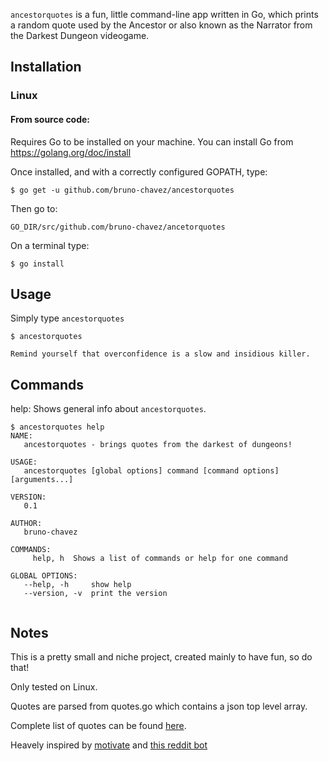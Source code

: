 `ancestorquotes` is a fun, little command-line app written in Go,
which prints a random quote used by the Ancestor or also known as
the Narrator from the Darkest Dungeon videogame.


## Installation


### Linux

#### From source code:

Requires Go to be installed on your machine. You can install Go from
https://golang.org/doc/install

Once installed, and with a correctly configured GOPATH, type:

```
$ go get -u github.com/bruno-chavez/ancestorquotes
```


Then go to:

```
GO_DIR/src/github.com/bruno-chavez/ancetorquotes
```

On a terminal type:

```
$ go install
```


## Usage

Simply type `ancestorquotes`
```
$ ancestorquotes

Remind yourself that overconfidence is a slow and insidious killer.
```

## Commands

help: Shows general info about `ancestorquotes`.

```
$ ancestorquotes help
NAME:
   ancestorquotes - brings quotes from the darkest of dungeons!

USAGE:
   ancestorquotes [global options] command [command options] [arguments...]

VERSION:
   0.1

AUTHOR:
   bruno-chavez

COMMANDS:
     help, h  Shows a list of commands or help for one command

GLOBAL OPTIONS:
   --help, -h     show help
   --version, -v  print the version


```

## Notes

This is a pretty small and niche project, created mainly to have fun,
so do that!

Only tested on Linux.

Quotes are parsed from quotes.go which contains a json
top level array.

Complete list of quotes can be found
[here](https://darkestdungeon.gamepedia.com/Narrator).

Heavely inspired by [motivate](https://github.com/mubaris/motivate) and 
[this reddit bot](https://www.reddit.com/r/darkestdungeon/comments/7877vx/darkest_dungeon_ancestor_quote_bot/)
